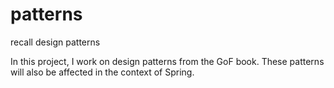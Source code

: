 # patterns
recall design patterns

In this project, I work on design patterns from the GoF book.
These patterns will also be affected in the context of Spring.
